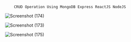         CRUD Operation Using MongoDB Express ReactJS NodeJS

![Screenshot (174)](https://github.com/sahil4705/CRUD_Operation_MERN/assets/114597900/b7eb2ef0-c535-4ede-91a7-a08e3a1408f1)


![Screenshot (173)](https://github.com/sahil4705/CRUD_Operation_MERN/assets/114597900/bc5ae9ea-3225-4d08-acb5-5d78598d4b27)


![Screenshot (175)](https://github.com/sahil4705/CRUD_Operation_MERN/assets/114597900/62dc52f3-eb49-491f-9fca-836118803ca1)
